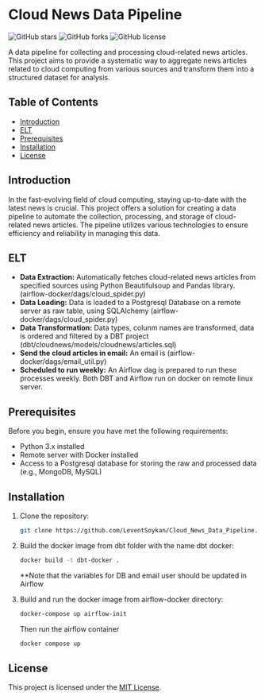 # Cloud News Data Pipeline

![GitHub stars](https://img.shields.io/github/stars/LeventSoykan/Cloud_News_Data_Pipeline?style=flat-square)
![GitHub forks](https://img.shields.io/github/forks/LeventSoykan/Cloud_News_Data_Pipeline?style=flat-square)
![GitHub license](https://img.shields.io/github/license/LeventSoykan/Cloud_News_Data_Pipeline?style=flat-square)

A data pipeline for collecting and processing cloud-related news articles. This project aims to provide a systematic way to aggregate news articles related to cloud computing from various sources and transform them into a structured dataset for analysis.

## Table of Contents

- [Introduction](#introduction)
- [ELT](#elt)
- [Prerequisites](#prerequisites)
- [Installation](#installation)
- [License](#license)

## Introduction

In the fast-evolving field of cloud computing, staying up-to-date with the latest news is crucial. This project offers a solution for creating a data pipeline to automate the collection, processing, and storage of cloud-related news articles. 
The pipeline utilizes various technologies to ensure efficiency and reliability in managing this data. 

## ELT

- **Data Extraction:** Automatically fetches cloud-related news articles from specified sources using Python Beautifulsoup and Pandas library. (airflow-docker/dags/cloud_spider.py)
- **Data Loading:** Data is loaded to a Postgresql Database on a remote server as raw table, using SQLAlchemy (airflow-docker/dags/cloud_spider.py)
- **Data Transformation:** Data types, colunm names are transformed, data is ordered and filtered by a DBT project (dbt/cloudnews/models/cloudnews/articles.sql)
- **Send the cloud articles in email:** An email is  (airflow-docker/dags/email_util.py)
- **Scheduled to run weekly:** An Airflow dag is prepared to run these processes weekly. Both DBT and Airflow run on docker on remote linux server. 

## Prerequisites

Before you begin, ensure you have met the following requirements:

- Python 3.x installed
- Remote server with Docker installed
- Access to a Postgresql database for storing the raw and processed data (e.g., MongoDB, MySQL)

## Installation

1. Clone the repository:

    ```bash
    git clone https://github.com/LeventSoykan/Cloud_News_Data_Pipeline.git
    ```
2. Build the docker image from dbt folder with the name dbt docker:

    ```bash
    docker build -t dbt-docker .
    ```
    **Note that the variables for DB and email user should be updated in Airflow
3. Build and run the docker image from airflow-docker directory:

    ```bash
    docker-compose up airflow-init
    ```
   Then run the airflow container
   
    ```bash
    docker compose up
    ```
    
## License

This project is licensed under the [MIT License](LICENSE).
